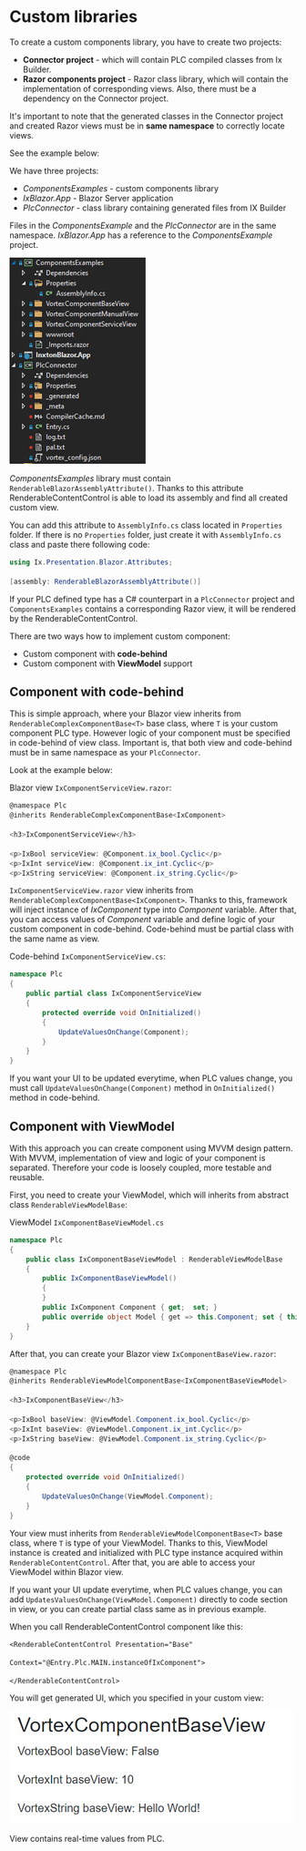 # Custom libraries

To create a custom components library, you have to create two projects:
- **Connector project** - which will contain PLC compiled classes from Ix Builder.
- **Razor components project** - Razor class library, which will contain the implementation of corresponding views. Also, there must be a dependency on the Connector project.

It's important to note that the generated classes in the Connector project and created Razor views must be in **same namespace** to correctly locate views.

See the example below:

We have three projects:
- *ComponentsExamples* - custom components library 
- *IxBlazor.App* - Blazor Server application
- *PlcConnector* - class library containing generated files from IX Builder

Files in the *ComponentsExample* and the *PlcConnector* are in the same namespace. *IxBlazor.App* has a reference to the *ComponentsExample* project.

![alt text](assets/external.png "Renderignore and custom labels")

*ComponentsExamples* library must contain `RenderableBlazorAssemblyAttribute()`. Thanks to this attribute RenderableContentControl is able to load its assembly and find all created custom view. 

You can add this attribute to `AssemblyInfo.cs` class located in `Properties` folder. If there is no `Properties` folder, just create it with `AssemblyInfo.cs` class and paste there following code:

```C#
using Ix.Presentation.Blazor.Attributes;

[assembly: RenderableBlazorAssemblyAttribute()]
```

If your PLC defined type has a C# counterpart in a `PlcConnector` project and `ComponentsExamples` contains a corresponding Razor view, it will be rendered by the RenderableContentControl.

There are two ways how to implement custom component:
- Custom component with **code-behind**
- Custom component with **ViewModel** support

## Component with code-behind
This is simple approach, where your Blazor view inherits from `RenderableComplexComponentBase<T>` base class, where `T` is your custom component PLC type. However logic of your component must be specified in code-behind of view class. Important is, that both view and code-behind must be in same namespace as your `PlcConnector`. 

Look at the example below:


Blazor view `IxComponentServiceView.razor`:

```C#
@namespace Plc
@inherits RenderableComplexComponentBase<IxComponent>

<h3>IxComponentServiceView</h3>

<p>IxBool serviceView: @Component.ix_bool.Cyclic</p>
<p>IxInt serviceView: @Component.ix_int.Cyclic</p>
<p>IxString serviceView: @Component.ix_string.Cyclic</p>

```
`IxComponentServiceView.razor` view inherits from `RenderableComplexComponentBase<IxComponent>`. Thanks to this, framework will inject instance of *IxComponent* type into *Component* variable. After that, you can access values of *Component* variable and define logic of your custom component in code-behind. Code-behind must be partial class with the same name as view.

Code-behind `IxComponentServiceView.cs`:
```C#
namespace Plc
{
    public partial class IxComponentServiceView
    {
        protected override void OnInitialized()
        {
            UpdateValuesOnChange(Component);
        }
    }
}

```

If you want your UI to be updated everytime, when PLC values change, you must call `UpdateValuesOnChange(Component)` method in `OnInitialized()` method in code-behind.

## Component with ViewModel
With this approach you can create component using MVVM design pattern. With MVVM, implementation of view and logic of your component is separated. Therefore your code is loosely coupled, more testable and reusable. 

First, you need to create your ViewModel, which will inherits from abstract class `RenderableViewModelBase`:

ViewModel `IxComponentBaseViewModel.cs`
```C#
namespace Plc
{
    public class IxComponentBaseViewModel : RenderableViewModelBase
    {
        public IxComponentBaseViewModel()
        {
        }
        public IxComponent Component { get;  set; }
        public override object Model { get => this.Component; set { this.Component = value as IxComponent; } }
    }
}
```
After that, you can create your Blazor view `IxComponentBaseView.razor`:

```C#
@namespace Plc
@inherits RenderableViewModelComponentBase<IxComponentBaseViewModel>

<h3>IxComponentBaseView</h3>

<p>IxBool baseView: @ViewModel.Component.ix_bool.Cyclic</p>
<p>IxInt baseView: @ViewModel.Component.ix_int.Cyclic</p>
<p>IxString baseView: @ViewModel.Component.ix_string.Cyclic</p>

@code
{
    protected override void OnInitialized()
    {
        UpdateValuesOnChange(ViewModel.Component);
    }
}

```
Your view must inherits from `RenderableViewModelComponentBase<T>` base class, where `T` is type of your ViewModel. Thanks to this, ViewModel instance is created and initialized with PLC type instance acquired within `RenderableContentControl`. After that, you are able to access your ViewModel within Blazor view.

If you want your UI update everytime, when PLC values change, you can add `UpdatesValuesOnChange(ViewModel.Component)` directly to code section in view, or you can create partial class same as in previous example.

When you call RenderableContentControl component like this:

```
<RenderableContentControl Presentation="Base"
                          Context="@Entry.Plc.MAIN.instanceOfIxComponent">

</RenderableContentControl>
```

You will get generated UI, which you specified in your custom view:

![alt text](assets/baseview.png "Renderignore and custom labels")

View contains real-time values from PLC.